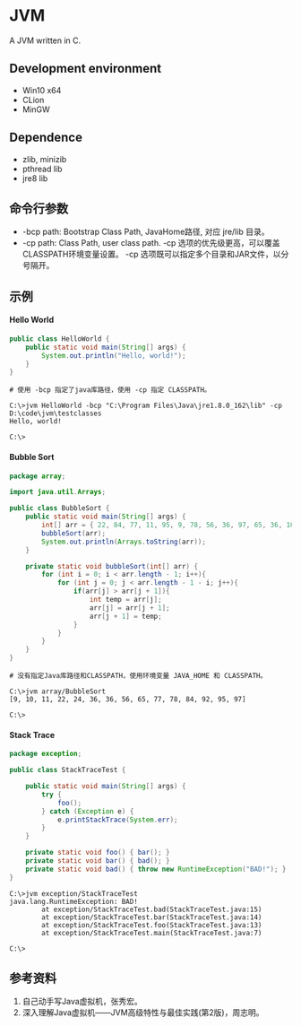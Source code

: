 # JVM
A JVM written in C.

## Development environment
* Win10 x64
* CLion
* MinGW

## Dependence
* zlib, minizib
* pthread lib
* jre8 lib

## 命令行参数
* -bcp path: Bootstrap Class Path, JavaHome路径, 对应 jre/lib 目录。
* -cp path: Class Path, user class path.
-cp 选项的优先级更高，可以覆盖CLASSPATH环境变量设置。
-cp 选项既可以指定多个目录和JAR文件，以分号隔开。

## 示例
#### Hello World
```java
public class HelloWorld {
    public static void main(String[] args) {
        System.out.println("Hello, world!");
    }
}
```

```
# 使用 -bcp 指定了java库路径，使用 -cp 指定 CLASSPATH。

C:\>jvm HelloWorld -bcp "C:\Program Files\Java\jre1.8.0_162\lib" -cp D:\code\jvm\testclasses
Hello, world!

C:\>
```
#### Bubble Sort
```java
package array;

import java.util.Arrays;

public class BubbleSort {
    public static void main(String[] args) {
        int[] arr = { 22, 84, 77, 11, 95, 9, 78, 56, 36, 97, 65, 36, 10, 24, 92 };
        bubbleSort(arr);
        System.out.println(Arrays.toString(arr));
    }

    private static void bubbleSort(int[] arr) {
        for (int i = 0; i < arr.length - 1; i++){
            for (int j = 0; j < arr.length - 1 - i; j++){
                if(arr[j] > arr[j + 1]){
                    int temp = arr[j];
                    arr[j] = arr[j + 1];
                    arr[j + 1] = temp;
                }
            }
        }
    }
}
```

```
# 没有指定Java库路径和CLASSPATH，使用环境变量 JAVA_HOME 和 CLASSPATH。

C:\>jvm array/BubbleSort
[9, 10, 11, 22, 24, 36, 36, 56, 65, 77, 78, 84, 92, 95, 97]

C:\>
```
#### Stack Trace
```java
package exception;

public class StackTraceTest {

    public static void main(String[] args) {
        try {
            foo();
        } catch (Exception e) {
            e.printStackTrace(System.err);
        }
    }

    private static void foo() { bar(); }
    private static void bar() { bad(); }
    private static void bad() { throw new RuntimeException("BAD!"); }
}
```
```
C:\>jvm exception/StackTraceTest
java.lang.RuntimeException: BAD!
        at exception/StackTraceTest.bad(StackTraceTest.java:15)
        at exception/StackTraceTest.bar(StackTraceTest.java:14)
        at exception/StackTraceTest.foo(StackTraceTest.java:13)
        at exception/StackTraceTest.main(StackTraceTest.java:7)

C:\>
```
## 参考资料
1. 自己动手写Java虚拟机，张秀宏。
2. 深入理解Java虚拟机——JVM高级特性与最佳实践(第2版)，周志明。
